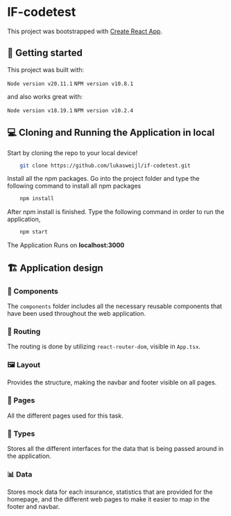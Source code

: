 # IF-codetest

This project was bootstrapped with [Create React App](https://github.com/facebook/create-react-app).

## 🚀 Getting started

This project was built with:

`Node version v20.11.1`
`NPM version v10.8.1`

and also works great with:

`Node version v18.19.1`
`NPM version v10.2.4`

## 💻 Cloning and Running the Application in local

Start by cloning the repo to your local device!

```bash
    git clone https://github.com/lukasweijl/if-codetest.git
```

Install all the npm packages. Go into the project folder and type the following command to install all npm packages

```bash
    npm install
```

After npm install is finished.
Type the following command in order to run the application,

```bash
    npm start
```

The Application Runs on **localhost:3000**

## 🏗️ Application design

### 🧩 Components

The `components` folder includes all the necessary reusable components that have been used throughout the web application.

### 🚦 Routing

The routing is done by utilizing `react-router-dom`, visible in `App.tsx`.

### 🖼️ Layout

Provides the structure, making the navbar and footer visible on all pages.

### 📄 Pages

All the different pages used for this task.

### 📝 Types

Stores all the different interfaces for the data that is being passed around in the application.

### 📊 Data

Stores mock data for each insurance, statistics that are provided for the homepage, and the different web pages to make it easier to map in the footer and navbar.
